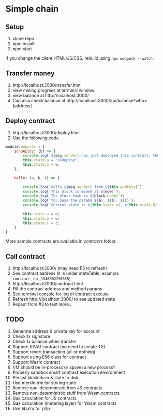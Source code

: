# Simple chain

## Setup
1. clone repo
2. npm install
3. npm start

If you change the client HTML/JS/CSS, rebuild using `npx webpack --watch`.

## Transfer money
1. http://localhost:3000/transfer.html
2. view mining progress at terminal window
3. view balance at http://localhost:3000/
4. Can also check balance at http://localhost:3000/api/balance?who=[address]

## Deploy contract
1. http://localhost:3000/deploy.html
2. Use the following code
```js
module.exports = {
    $onDeploy: (b) => {
        console.log(`${msg.sender} has just deployed this contract, the address is ${this.address}`);
        this.state.a = "onDeploy";
        this.state.b = b;
    },

    hello: (a, b, c) => {
        
        console.log(`Hello ${msg.sender} from ${this.address}`);
        console.log(`This block is mined at ${now}`);
        console.log(`The block hash is ${block.hash}`);
        console.log(`You pass the params ${a}, ${b}, ${c}`);
        console.log(`Current state is ${this.state.a}, ${this.state.b}, ${this.state.c}`);
        
        this.state.a = a;
        this.state.b = b;
        this.state.c = c;
    }
}
```

More sample contracts are available in _contracts_ folder.

## Call contract
1. http://localhost:3000/ (may need F5 to refresh)
2. See contract address (it is under stateTable, example `contract_thi_1546852296655`)
3. http://localhost:3000/contract.html
4. Fill the contract address and method params
5. See terminal console for log of contract execute
6. Refresh http://localhost:3000/ to see updated state
7. Repeat from #3 to test more...

## TODO
1. Generate address & private key for account
2. Check tx signature
3. Check tx balance when transfer
4. Support READ contract (no need to create TX)
5. Support revert transaction (all or nothing)
6. Support using ES6 class for contract
7. Support Wasm contract
8. VM should be in-process or spawn a new process?
9. Properly sandbox smart contract execution environment
10. Persist blockchain & state to disk
11. Use merkle trie for storing state
12. Remove non-deterministic from JS contracts
13. Remove non-deterministic stuff from Wasm contracts
14. Gas calculation for JS contracts
15. Gas calculation (metering layer) for Wasm contracts
16. Use libp2p for p2p

